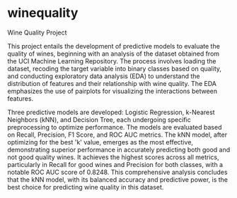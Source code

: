 # winequality
Wine Quality Project

This project entails the development of predictive models to evaluate the quality of wines, beginning with an analysis of the dataset obtained from the UCI Machine Learning Repository. The process involves loading the dataset, recoding the target variable into binary classes based on quality, and conducting exploratory data analysis (EDA) to understand the distribution of features and their relationship with wine quality. The EDA emphasizes the use of pairplots for visualizing the interactions between features.

Three predictive models are developed: Logistic Regression, k-Nearest Neighbors (kNN), and Decision Tree, each undergoing specific preprocessing to optimize performance. The models are evaluated based on Recall, Precision, F1 Score, and ROC AUC metrics. The kNN model, after optimizing for the best 'k' value, emerges as the most effective, demonstrating superior performance in accurately predicting both good and not good quality wines. It achieves the highest scores across all metrics, particularly in Recall for good wines and Precision for both classes, with a notable ROC AUC score of 0.8248. This comprehensive analysis concludes that the kNN model, with its balanced accuracy and predictive power, is the best choice for predicting wine quality in this dataset.
